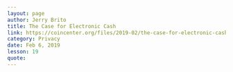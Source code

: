```yaml
---
layout: page
author: Jerry Brito
title: The Case for Electronic Cash
link: https://coincenter.org/files/2019-02/the-case-for-electronic-cash-coin-center.pdf
category: Privacy
date: Feb 6, 2019
lesson: 19
quote: 
---
```

